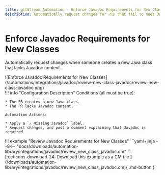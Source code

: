 ```yaml
---
title: gitStream Automation - Enforce Javadoc Requirements for New Classes
description: Automatically request changes for PRs that fail to meet Javadoc requirements.
---
```

# Enforce Javadoc Requirements for New Classes

Automatically request changes when someone creates a new Java class that lacks Javadoc content.

<div class="automationImage" markdown="1">
![Enforce Javadoc Requirements for New Classes](/automations/integrations/javadoc/review-new-class-javadoc/review-new-class-javadoc.png)
</div>
<div class="automationDescription" markdown="1">
!!! info "Configuration Description"
    Conditions (all must be true):

    * The PR creates a new Java class.
    * The PR lacks Javadoc content.

    Automation Actions:

    * Apply a `⚠️ Missing Javadoc` label.
    * Request changes, and post a comment explaining that Javadoc is required

</div>
<div class="automationExample" markdown="1">
!!! example "Review Javadoc Requirements for New Classes"
    ```yaml+jinja
    --8<-- "docs/downloads/automation-library/integrations/javadoc/review_new_class_javadoc.cm"
    ```
    <div class="result" markdown>
      <span>
      [:octicons-download-24: Download this example as a CM file.](/downloads/automation-library/integrations/javadoc/review_new_class_javadoc.cm){ .md-button }
      </span>
    </div>
</div>